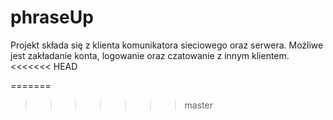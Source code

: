 # phraseUp
Projekt składa się z klienta komunikatora sieciowego oraz serwera. Możliwe jest zakładanie konta, logowanie oraz czatowanie z innym klientem.
<<<<<<< HEAD

=======
>>>>>>> master

